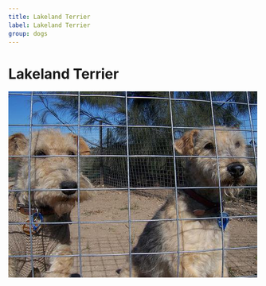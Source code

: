 ```yaml
---
title: Lakeland Terrier
label: Lakeland Terrier
group: dogs
---
```


# Lakeland Terrier

![Lakeland Terrier](/assets/images/Lakeland_terrier/image.jpg "Lakeland Terrier")